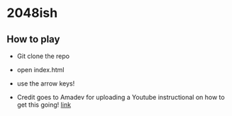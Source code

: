 # 2048ish

## How to play
* Git clone the repo
* open index.html
* use the arrow keys!


* Credit goes to Amadev for uploading a Youtube instructional on how to get this going! 
[link](https://www.youtube.com/watch?v=tveTp3w3Wsg)
